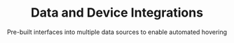 ---
image: 
title: Data and Device Integrations
subtitle: Pre-built interfaces into multiple data sources to enable automated hovering
bgcolor: '#F76F8E'
---